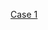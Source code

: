 
[Case 1](https://github.com/cristianom-ciandt/Lessons-Learned/tree/master/Subjects/Microservices/Case1/)